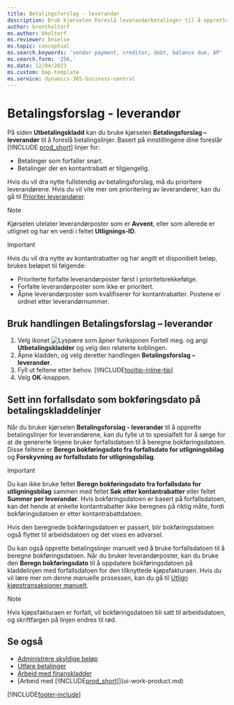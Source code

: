 ```yaml
---
title: Betalingsforslag - leverandør
description: Bruk kjørselen Foreslå leverandørbetalinger til å opprette betalingslinjer for leverandørene dine basert på forfallsdatoer og betalingsrabatter.
author: brentholtorf
ms.author: bholtorf
ms.reviewer: bnielse
ms.topic: conceptual
ms.search.keywords: 'vendor payment, creditor, debt, balance due, AP'
ms.search.form: '256,'
ms.date: 12/04/2023
ms.custom: bap-template
ms.service: dynamics-365-business-central
---
```

# Betalingsforslag - leverandør

På siden **Utbetalingskladd** kan du bruke kjørselen **Betalingsforslag – leverandør** til å foreslå betalingslinjer. Basert på innstillingene dine foreslår [!INCLUDE [prod_short](includes/prod_short.md)] linjer for:

- Betalinger som forfaller snart.
- Betalinger der en kontantrabatt er tilgjengelig.

Hvis du vil dra nytte fullstendig av betalingsforslag, må du prioritere leverandørene. Hvis du vil vite mer om prioritering av leverandører, kan du gå til [Prioriter leverandører](purchasing-how-prioritize-vendors.md).  

> [!NOTE]  
> Kjørselen utelater leverandørposter som er **Avvent**, eller som allerede er utlignet og har en verdi i feltet **Utlignings-ID**.  

> [!IMPORTANT]  
> Hvis du vil dra nytte av kontantrabatter og har angitt et disponibelt beløp, brukes beløpet til følgende:  
>
> * Prioriterte forfalte leverandørposter først i prioritetsrekkefølge.
> * Forfalte leverandørposter som ikke er prioritert.  
> * Åpne leverandørposter som kvalifiserer for kontantrabatter. Postene er ordnet etter leverandørnummer.  

## Bruk handlingen Betalingsforslag – leverandør

1. Velg ikonet ![Lyspære som åpner funksjonen Fortell meg.](media/ui-search/search_small.png "Fortell hva du vil gjøre") og angi **Utbetalingskladder** og velg den relaterte koblingen.  
2. Åpne kladden, og velg deretter handlingen **Betalingsforslag – leverandør**.  
3. Fyll ut feltene etter behov. [!INCLUDE[tooltip-inline-tip](includes/tooltip-inline-tip_md.md)]  
4. Velg **OK**-knappen.  

## Sett inn forfallsdato som bokføringsdato på betalingskladdelinjer

Når du bruker kjørselen **Betalingsforslag - leverandør** til å opprette betalingslinjer for leverandørene, kan du fylle ut to spesialfelt for å sørge for at de genererte linjene bruker forfallsdatoen til å beregne bokføringsdatoen. Disse feltene er **Beregn bokføringsdato fra forfallsdato for utligningsbilag** og **Forskyvning av forfallsdato for utligningsbilag**.  

> [!IMPORTANT]  
> Du kan ikke bruke feltet **Beregn bokføringsdato fra forfallsdato for utligningsbilag** sammen med feltet **Søk etter kontantrabatter** eller feltet **Summer per leverandør**. Hvis bokføringsdatoen er basert på forfallsdatoen, kan det hende at enkelte kontantrabatter ikke beregnes på riktig måte, fordi bokføringsdatoen er etter kontantrabattdatoen.  

Hvis den beregnede bokføringsdatoen er passert, blir bokføringsdatoen også flyttet til arbeidsdatoen og det vises en advarsel.  

Du kan også opprette betalingslinjer manuelt ved å bruke forfallsdatoen til å beregne bokføringsdatoen. Når du bruker leverandørposter, kan du bruke den **Beregn bokføringsdato** til å oppdatere bokføringsdatoen på kladdelinjen med forfallsdatoen for den tilknyttede kjøpsfakturaen. Hvis du vil lære mer om denne manuelle prosessen, kan du gå til [Utlign kjøpstransaksjoner manuelt](payables-how-apply-purchase-transactions-manually.md).  

> [!NOTE]  
> Hvis kjøpsfakturaen er forfalt, vil bokføringsdatoen bli satt til arbeidsdatoen, og skriftfargen på linjen endres til rød.  

## Se også

- [Administrere skyldige beløp](payables-manage-payables.md)  
- [Utføre betalinger](payables-make-payments.md)  
- [Arbeid med finanskladder](ui-work-general-journals.md)  
- [Arbeid med [!INCLUDE[prod_short](includes/prod_short.md)]](ui-work-product.md)  

[!INCLUDE[footer-include](includes/footer-banner.md)]
